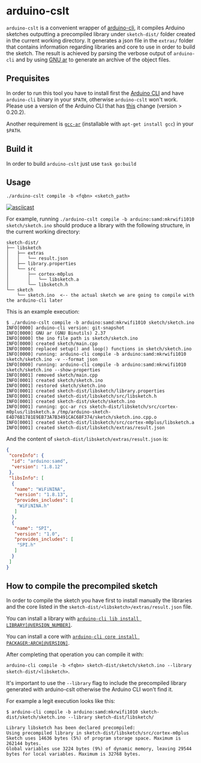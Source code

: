 # arduino-cslt

`arduino-cslt` is a convenient wrapper of [arduino-cli](https://github.com/arduino/arduino-cli), it compiles Arduino sketches outputting a precompiled library under `sketch-dist/` folder created in the current working directory.
It generates a json file in the `extras/` folder that contains information regarding libraries and core to use in order to build the sketch. The result is achieved by parsing the verbose output of `arduino-cli` and by using [GNU ar](https://sourceware.org/binutils/docs/binutils/ar.html) to generate an archive of the object files.

## Prequisites
In order to run this tool you have to install first the [Arduino CLI](https://github.com/arduino/arduino-cli) and have `arduino-cli` binary in your `$PATH`, otherwise `arduino-cslt` won't work.
Please use a version of the Arduino CLI that has [this](https://github.com/arduino/arduino-cli/pull/1608) change (version > 0.20.2).

Another requirement is [`gcc-ar`](https://sourceware.org/binutils/docs/binutils/ar.html) (installable with `apt-get install gcc`) in your `$PATH`.

## Build it
In order to build `arduino-cslt` just use `task go:build`

## Usage
`./arduino-cslt compile -b <fqbn> <sketch_path>`

[![asciicast](https://asciinema.org/a/463342.svg)](https://asciinema.org/a/463342)

For example, running `./arduino-cslt compile -b arduino:samd:mkrwifi1010 sketch/sketch.ino` should produce a library with the following structure, in the current working directory:
```
sketch-dist/
├── libsketch
│   ├── extras
│   │   └── result.json
│   ├── library.properties
│   └── src
│       ├── cortex-m0plus
│       │   └── libsketch.a
│       └── libsketch.h
└── sketch
    └── sketch.ino  <-- the actual sketch we are going to compile with the arduino-cli later
```

This is an example execution:
```
$ ./arduino-cslt compile -b arduino:samd:mkrwifi1010 sketch/sketch.ino
INFO[0000] arduino-cli version: git-snapshot            
INFO[0000] GNU ar (GNU Binutils) 2.37                   
INFO[0000] the ino file path is sketch/sketch.ino 
INFO[0000] created sketch/main.cpp 
INFO[0000] replaced setup() and loop() functions in sketch/sketch.ino 
INFO[0000] running: arduino-cli compile -b arduino:samd:mkrwifi1010 sketch/sketch.ino -v --format json 
INFO[0000] running: arduino-cli compile -b arduino:samd:mkrwifi1010 sketch/sketch.ino --show-properties 
INFO[0001] removed sketch/main.cpp 
INFO[0001] created sketch/sketch.ino 
INFO[0001] restored sketch/sketch.ino 
INFO[0001] created sketch-dist/libsketch/library.properties
INFO[0001] created sketch-dist/libsketch/src/libsketch.h 
INFO[0001] created sketch-dist/sketch/sketch.ino 
INFO[0001] running: gcc-ar rcs sketch-dist/libsketch/src/cortex-m0plus/libsketch.a /tmp/arduino-sketch-E4D76B1781E9EB73A7B3491CAC68F374/sketch/sketch.ino.cpp.o 
INFO[0001] created sketch-dist/libsketch/src/cortex-m0plus/libsketch.a 
INFO[0001] created sketch-dist/libsketch/extras/result.json
```

And the content of `sketch-dist/libsketch/extras/result.json` is:
```json
{
 "coreInfo": {
  "id": "arduino:samd",
  "version": "1.8.12"
 },
 "libsInfo": [
  {
   "name": "WiFiNINA",
   "version": "1.8.13",
   "provides_includes": [
    "WiFiNINA.h"
   ]
  },
  {
   "name": "SPI",
   "version": "1.0",
   "provides_includes": [
    "SPI.h"
   ]
  }
 ]
}
```

## How to compile the precompiled sketch
In order to compile the sketch you have first to install manually the libraries and the core listed in the `sketch-dist/<libsketch>/extras/result.json` file.

You can install a library with [`arduino-cli lib install LIBRARY[@VERSION_NUMBER]`](https://arduino.github.io/arduino-cli/latest/commands/arduino-cli_lib_install/).

You can install a core with [`arduino-cli core install PACKAGER:ARCH[@VERSION]`](https://arduino.github.io/arduino-cli/latest/commands/arduino-cli_core_install/).

After completing that operation you can compile it with:

`arduino-cli compile -b <fqbn> sketch-dist/sketch/sketch.ino --library sketch-dist/<libsketch>`.

It's important to use the `--library` flag to include the precompiled library generated with arduino-cslt otherwise the Arduino CLI won't find it.

For example a legit execution looks like this:
```
$ arduino-cli compile -b arduino:samd:mkrwifi1010 sketch-dist/sketch/sketch.ino --library sketch-dist/libsketch/

Library libsketch has been declared precompiled:
Using precompiled library in sketch-dist/libsketch/src/cortex-m0plus
Sketch uses 14636 bytes (5%) of program storage space. Maximum is 262144 bytes.
Global variables use 3224 bytes (9%) of dynamic memory, leaving 29544 bytes for local variables. Maximum is 32768 bytes.
```
